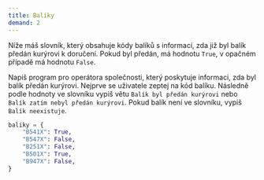 ```yaml
---
title: Balíky
demand: 2
---
```


Níže máš slovník, který obsahuje kódy balíků s informací, zda již byl balík předán kurýrovi k doručení. Pokud byl předán, má hodnotu `True`, v opačném případě má hodnotu `False`.

Napiš program pro operátora společnosti, který poskytuje informaci, zda byl balík předán kurýrovi. Nejprve se uživatele zeptej na kód balíku. Následně podle hodnoty ve slovníku vypiš větu `Balík byl předán kurýrovi` nebo `Balík zatím nebyl předán kurýrovi`. Pokud balík není ve slovníku, vypiš `Balík neexistuje`.

```py
baliky = {
    "B541X": True,
    "B547X": False,
    "B251X": False,
    "B501X": True,
    "B947X": False,
}
```
